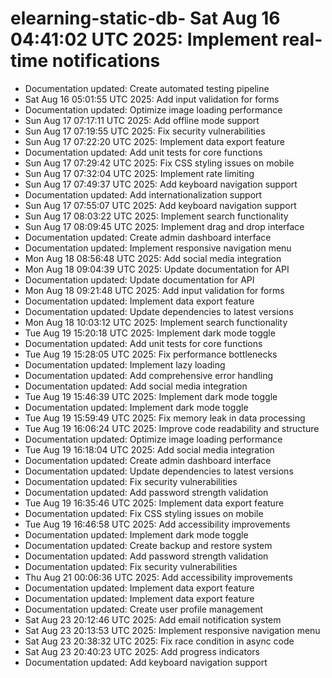 # elearning-static-db- Sat Aug 16 04:41:02 UTC 2025: Implement real-time notifications
- Documentation updated: Create automated testing pipeline
- Sat Aug 16 05:01:55 UTC 2025: Add input validation for forms
- Documentation updated: Optimize image loading performance
- Sun Aug 17 07:17:11 UTC 2025: Add offline mode support
- Sun Aug 17 07:19:55 UTC 2025: Fix security vulnerabilities
- Sun Aug 17 07:22:20 UTC 2025: Implement data export feature
- Documentation updated: Add unit tests for core functions
- Sun Aug 17 07:29:42 UTC 2025: Fix CSS styling issues on mobile
- Sun Aug 17 07:32:04 UTC 2025: Implement rate limiting
- Sun Aug 17 07:49:37 UTC 2025: Add keyboard navigation support
- Documentation updated: Add internationalization support
- Sun Aug 17 07:55:07 UTC 2025: Add keyboard navigation support
- Sun Aug 17 08:03:22 UTC 2025: Implement search functionality
- Sun Aug 17 08:09:45 UTC 2025: Implement drag and drop interface
- Documentation updated: Create admin dashboard interface
- Documentation updated: Implement responsive navigation menu
- Mon Aug 18 08:56:48 UTC 2025: Add social media integration
- Mon Aug 18 09:04:39 UTC 2025: Update documentation for API
- Documentation updated: Update documentation for API
- Mon Aug 18 09:21:48 UTC 2025: Add input validation for forms
- Documentation updated: Implement data export feature
- Documentation updated: Update dependencies to latest versions
- Mon Aug 18 10:03:12 UTC 2025: Implement search functionality
- Tue Aug 19 15:20:18 UTC 2025: Implement dark mode toggle
- Documentation updated: Add unit tests for core functions
- Tue Aug 19 15:28:05 UTC 2025: Fix performance bottlenecks
- Documentation updated: Implement lazy loading
- Documentation updated: Add comprehensive error handling
- Documentation updated: Add social media integration
- Tue Aug 19 15:46:39 UTC 2025: Implement dark mode toggle
- Documentation updated: Implement dark mode toggle
- Tue Aug 19 15:59:49 UTC 2025: Fix memory leak in data processing
- Tue Aug 19 16:06:24 UTC 2025: Improve code readability and structure
- Documentation updated: Optimize image loading performance
- Tue Aug 19 16:18:04 UTC 2025: Add social media integration
- Documentation updated: Create admin dashboard interface
- Documentation updated: Update dependencies to latest versions
- Documentation updated: Fix security vulnerabilities
- Documentation updated: Add password strength validation
- Tue Aug 19 16:35:46 UTC 2025: Implement data export feature
- Documentation updated: Fix CSS styling issues on mobile
- Tue Aug 19 16:46:58 UTC 2025: Add accessibility improvements
- Documentation updated: Implement dark mode toggle
- Documentation updated: Create backup and restore system
- Documentation updated: Add password strength validation
- Documentation updated: Fix security vulnerabilities
- Thu Aug 21 00:06:36 UTC 2025: Add accessibility improvements
- Documentation updated: Implement data export feature
- Documentation updated: Implement data export feature
- Documentation updated: Create user profile management
- Sat Aug 23 20:12:46 UTC 2025: Add email notification system
- Sat Aug 23 20:13:53 UTC 2025: Implement responsive navigation menu
- Sat Aug 23 20:38:32 UTC 2025: Fix race condition in async code
- Sat Aug 23 20:40:23 UTC 2025: Add progress indicators
- Documentation updated: Add keyboard navigation support
